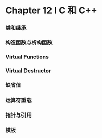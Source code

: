 # Chapter 12 I C 和 C++

### 类和继承

### 构造函数与析构函数

### Virtual Functions

### Virtual Destructor

### 缺省值

### 运算符重载

### 指针与引用

### 模板

